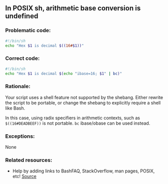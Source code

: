 ## In POSIX sh, arithmetic base conversion is undefined


### Problematic code:

```sh
#!/bin/sh
echo "Hex $1 is decimal $((16#$1))"
```

### Correct code:

```sh
#!/bin/sh
echo "Hex $1 is decimal $(echo "ibase=16; $1" | bc)"
```

### Rationale:

Your script uses a shell feature not supported by the shebang. Either rewrite the script to be portable, or change the shebang to explicitly require a shell like Bash.

In this case, using radix specifiers in arithmetic contexts, such as `$((16#DEADBEEF))` is not portable. `bc` ibase/obase can be used instead.

### Exceptions:

None

### Related resources:

* Help by adding links to BashFAQ, StackOverflow, man pages, POSIX, etc!
[Source](https://github.com/koalaman/shellcheck/wiki/SC3052)


